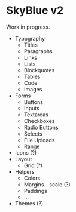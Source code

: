 # SkyBlue v2

Work in progress.

* Typography
  * Titles
  * Paragraphs
  * Links
  * Lists
  * Blockquotes
  * Tables
  * Code
  * Images
* Forms
  * Buttons
  * Inputs
  * Textareas
  * Checkboxes
  * Radio Buttons
  * Selects
  * File Uploads
  * Range
* Icons (?)
* Layout
  * Grid (?)
* Helpers
  * Colors 
  * Margins - scale (?)
  * Paddings
  * ...
* Themes (?)
